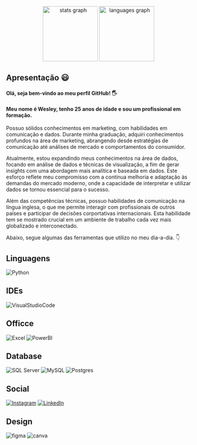 ###

<div align="center">
  <img src="https://github-readme-stats.vercel.app/api?username=WesleySobrall&hide_title=false&hide_rank=false&show_icons=true&include_all_commits=true&count_private=true&disable_animations=false&theme=tokyonight&locale=en&hide_border=false" height="150" alt="stats graph"  />
  <img src="https://github-readme-stats.vercel.app/api/top-langs?username=WesleySobrall&locale=en&hide_title=false&layout=compact&card_width=320&langs_count=5&theme=tokyonight&hide_border=false" height="150" alt="languages graph"  />
</div>







## Apresentação 😃
#### Olá, seja bem-vindo ao meu perfil GitHub! 🖐️

#### Meu nome é Wesley, tenho 25 anos de idade e sou um profissional em formação. 
Possuo sólidos conhecimentos em marketing, com habilidades em comunicação e dados. Durante minha graduação, adquiri conhecimentos profundos na área de marketing, abrangendo desde estratégias de comunicação até análises de mercado e comportamentos do consumidor.

Atualmente, estou expandindo meus conhecimentos na área de dados, focando em análise de dados e técnicas de visualização, a fim de gerar insights com uma abordagem mais analítica e baseada em dados. Este esforço reflete meu compromisso com a contínua melhoria e adaptação às demandas do mercado moderno, onde a capacidade de interpretar e utilizar dados se tornou essencial para o sucesso.

Além das competências técnicas, possuo habilidades de comunicação na língua inglesa, o que me permite interagir com profissionais de outros países e participar de decisões corportativas internacionais. Esta habilidade tem se mostrado crucial em um ambiente de trabalho cada vez mais globalizado e interconectado.

Abaixo, segue algumas das ferramentas que utilizo no meu dia-a-dia. :point_down:

## Linguagens
![Python](https://img.shields.io/badge/Python-14354C?style=for-the-badge&logo=python&logoColor=white)

## IDEs
![VisualStudioCode](https://img.shields.io/badge/Visual_Studio_Code-0078D4?style=for-the-badge&logo=visual%20studio%20code&logoColor=white)


## Officce
![Excel](https://img.shields.io/badge/Microsoft_Excel-217346?style=for-the-badge&logo=excel&logoColor=white)
![PowerBI](https://img.shields.io/badge/Microsoft_Power_BI-FFDD00?style=for-the-badge&logo=microsoft-power-bi&logoColor=black)

## Database
![SQL Server](https://img.shields.io/badge/Microsoft_SQL_Server-CC2927?style=for-the-badge&logo=microsoft-sql-server&logoColor=white)
![MySQL](https://img.shields.io/badge/mysql-4479A1.svg?style=for-the-badge&logo=mysql&logoColor=white)
![Postgres](https://img.shields.io/badge/postgres-%23316192.svg?style=for-the-badge&logo=postgresql&logoColor=white)

## Social
[![Instagram](https://img.shields.io/badge/Instagram-E4405F?style=for-the-badge&logo=instagram&logoColor=white)](https://www.instagram.com/_wessg?igsh=bzYybnBwNTJjd241&utm_source=qr)
[![LinkedIn](https://img.shields.io/badge/LinkedIn-0077B5?style=for-the-badge&logo=linkedin&logoColor=white)](https://www.linkedin.com/in/wesley-gomes-sobral/)

## Design
![figma](https://img.shields.io/badge/Figma-F24E1E.svg?style=for-the-badge&logo=Figma&logoColor=white)
![canva](https://img.shields.io/badge/Canva-00C4CC.svg?style=for-the-badge&logo=Canva&logoColor=white)

<!--**WesleySobrall/WesleySobrall** is a ✨ _special_ ✨ repository because its `README.md` (this file) appears on your GitHub profile.

Here are some ideas to get you started:

- 🔭 I’m currently working on ...
- 🌱 I’m currently learning ...
- 👯 I’m looking to collaborate on ...
- 🤔 I’m looking for help with ...
- 💬 Ask me about ...
- 📫 How to reach me: ...
- 😄 Pronouns: ...
- ⚡ Fun fact: ...
-->
